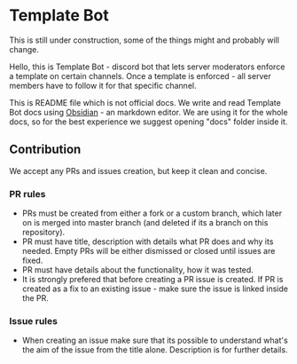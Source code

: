 # Template Bot

This is still under construction, some of the things might and probably will change.

Hello, this is Template Bot - discord bot that lets server moderators enforce a template on certain channels. Once a template is enforced - all server members have to follow it for that specific channel. 

This is README file which is not official docs. We write and read Template Bot docs using [Obsidian](https://obsidian.md/) - an markdown editor. We are using it for the whole docs, so for the best experience we suggest opening "docs" folder inside it.

## Contribution

We accept any PRs and issues creation, but keep it clean and concise. 

### PR rules

+ PRs must be created from either a fork or a custom branch, which later on is merged into master branch (and deleted if its a branch on this repository).
+ PR must have title, description with details what PR does and why its needed. Empty PRs will be either dismissed or closed until issues are fixed.
+ PR must have details about the functionality, how it was tested.
+ It is strongly prefered that before creating a PR issue is created. If PR is created as a fix to an existing issue - make sure the issue is linked inside the PR.

### Issue rules

+ When creating an issue make sure that its possible to understand what's the aim of the issue from the title alone. Description is for further details.
